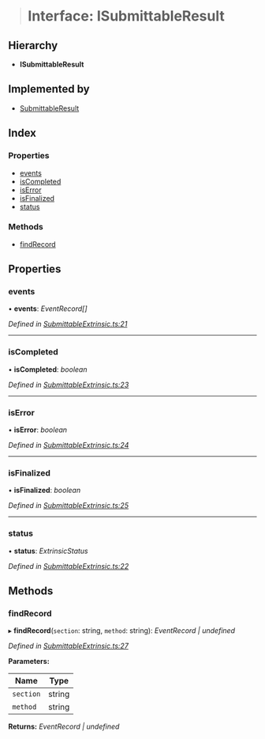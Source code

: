 > # Interface: ISubmittableResult

## Hierarchy

* **ISubmittableResult**

## Implemented by

* [SubmittableResult](../classes/_submittableextrinsic_.submittableresult.md)

## Index

### Properties

* [events](_submittableextrinsic_.isubmittableresult.md#events)
* [isCompleted](_submittableextrinsic_.isubmittableresult.md#iscompleted)
* [isError](_submittableextrinsic_.isubmittableresult.md#iserror)
* [isFinalized](_submittableextrinsic_.isubmittableresult.md#isfinalized)
* [status](_submittableextrinsic_.isubmittableresult.md#status)

### Methods

* [findRecord](_submittableextrinsic_.isubmittableresult.md#findrecord)

## Properties

###  events

• **events**: *EventRecord[]*

*Defined in [SubmittableExtrinsic.ts:21](https://github.com/polkadot-js/api/blob/a47b2ec/packages/api/src/SubmittableExtrinsic.ts#L21)*

___

###  isCompleted

• **isCompleted**: *boolean*

*Defined in [SubmittableExtrinsic.ts:23](https://github.com/polkadot-js/api/blob/a47b2ec/packages/api/src/SubmittableExtrinsic.ts#L23)*

___

###  isError

• **isError**: *boolean*

*Defined in [SubmittableExtrinsic.ts:24](https://github.com/polkadot-js/api/blob/a47b2ec/packages/api/src/SubmittableExtrinsic.ts#L24)*

___

###  isFinalized

• **isFinalized**: *boolean*

*Defined in [SubmittableExtrinsic.ts:25](https://github.com/polkadot-js/api/blob/a47b2ec/packages/api/src/SubmittableExtrinsic.ts#L25)*

___

###  status

• **status**: *ExtrinsicStatus*

*Defined in [SubmittableExtrinsic.ts:22](https://github.com/polkadot-js/api/blob/a47b2ec/packages/api/src/SubmittableExtrinsic.ts#L22)*

## Methods

###  findRecord

▸ **findRecord**(`section`: string, `method`: string): *EventRecord | undefined*

*Defined in [SubmittableExtrinsic.ts:27](https://github.com/polkadot-js/api/blob/a47b2ec/packages/api/src/SubmittableExtrinsic.ts#L27)*

**Parameters:**

Name | Type |
------ | ------ |
`section` | string |
`method` | string |

**Returns:** *EventRecord | undefined*